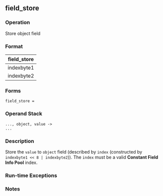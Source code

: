 ## field_store

### Operation
Store object field

### Format
| field_store |
| :----: |
| indexbyte1 |
| indexbyte2 |

### Forms
```
field_store =
```

### Operand Stack
```
..., object, value ->
...
```

### Description
Store the `value` to `object` field (described by `index` (constructed by `indexbyte1 << 8 | indexbyte2`)).
The `index` must be a valid **Constant Field Info Pool** index.

### Run-time Exceptions

### Notes

